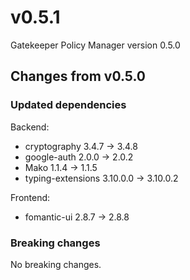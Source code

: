 # v0.5.1

Gatekeeper Policy Manager version 0.5.0

## Changes from v0.5.0

### Updated dependencies

Backend:

- cryptography 3.4.7 -> 3.4.8
- google-auth 2.0.0 -> 2.0.2
- Mako 1.1.4 -> 1.1.5
- typing-extensions 3.10.0.0 -> 3.10.0.2

Frontend:

- fomantic-ui 2.8.7 -> 2.8.8

### Breaking changes

No breaking changes.
